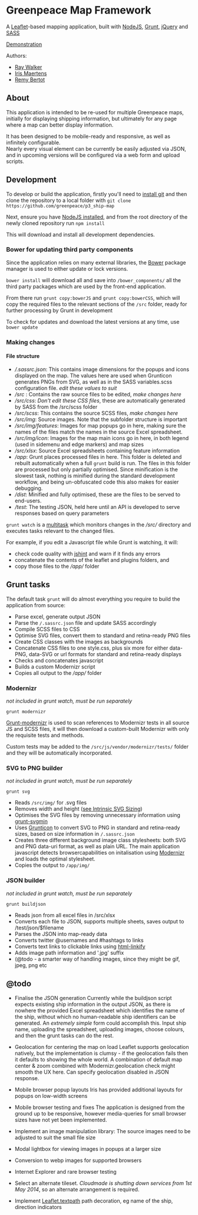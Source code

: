 Greenpeace Map Framework
========================

A [Leaflet](http://leafletjs.com)-based mapping application, built with [NodeJS](https://nodejs.org), 
[Grunt](http://gruntjs.com), [jQuery](http://jquery.com/) and [SASS](http://sass-lang.com/)

[Demonstration](http://james.raywalker.it/ship-map/)

Authors:
* [Ray Walker](https://github.com/funkygibbing)
* [Iris Maertens](https://github.com/irisism)
* [Remy Bertot](https://github.com/stripthis)

## About

This application is intended to be re-used for multiple Greenpeace maps, initially for displaying shipping information, but ultimately for any page where
a map can better display information.

It has been designed to be mobile-ready and responsive, as well as infinitely configurable.  
Nearly every visual element can be currently be easily adjusted via JSON, and in upcoming 
versions will be configured via a web form and upload scripts.


## Development

To develop or build the application, firstly you'll need to [install git](https://help.github.com/articles/set-up-git)
 and then clone the repository to a local folder with ```git clone https://github.com/greenpeace/p3_ship-map```

Next, ensure you have [NodeJS installed](http://nodejs.org/download/), and from the root directory of the newly cloned repository run ```npm install```

This will download and install all development dependencies.


### Bower for updating third party components

Since the application relies on many external libraries, the [Bower](http://bower.io/) package manager 
is used to either update or lock versions.

```bower install```  will download all and save into ```/bower_components/``` all 
the third party packages which are used by the front-end application.

From there run ```grunt copy:bowerJS``` and ```grunt copy:bowerCSS```, which will copy the
required files to the relevant sections of the ```/src``` folder, ready for further 
processing by Grunt in development

To check for updates and download the latest versions at any time, use ```bower update```


### Making changes

#### File structure

* */.sassrc.json*: This contains image dimensions for the popups and icons displayed on the map.
The values here are used when Grunticon generates PNGs from SVG, as well as in the SASS variables.scss configuration file. _edit these values to suit_
* */src* : Contains the raw source files to be edited, _make changes here_
* */src/css*: _Don't edit these CSS files_, these are automatically generated by SASS from the /src/scss folder
* */src/scss*: This contains the source SCSS files, _make changes here_
* */src/img*: Source images.  Note that the subfolder structure is important
* */src/img/features*: Images for map popups go in here, making sure the names of the files match the names in the source Excel spreadsheet.
* */src/img/icon*: Images for the map main icons go in here, in both legend (used in sidemenu and edge markers) and map sizes
* */src/xlsx*: Source Excel spreadsheets containing feature information
* */app*: Grunt places processed files in here. This folder is deleted and rebuilt automatically 
when a full ```grunt``` build is run. The files in this folder are processed but only partially optimised.
Since minification is the slowest task, nothing is minified during the standard 
development workflow, and being un-obfuscated code this also makes for easier debugging.
* */dist*: Minified and fully optimised, these are the files to be served to end-users.
* */test*: The testing JSON, held here until an API is developed to serve responses based on query parameters

```grunt watch``` is a [multitask](http://gruntjs.com/configuring-tasks) which 
monitors changes in the _/src/_ directory and executes tasks relevant to the changed files.

For example, if you edit a Javascript file while Grunt is watching, it will:

* check code quality with [jshint](https://github.com/gruntjs/grunt-contrib-jshint) and warn if it finds any errors
* concatenate the contents of the leaflet and plugins folders, and
* copy those files to the _/app/_ folder


## Grunt tasks

The default task ```grunt``` will do almost everything you require to build the application from source:

* Parse excel, generate output JSON
* Parse the ```/.sassrc.json``` file and update SASS accordingly
* Compile SCSS files to CSS
* Optimise SVG files, convert them to standard and retina-ready PNG files
* Create CSS classes with the images as backgrounds
* Concatenate CSS files to one style.css, plus six more for either data-PNG, data-SVG or url formats for standard and retina-ready displays
* Checks and concatenates javascript
* Builds a custom Modernizr script
* Copies all output to the _/app/_ folder

### Modernizr
_not included in grunt watch, must be run separately_

```grunt modernizr```

[Grunt-modernizr](https://github.com/doctyper/grunt-modernizr) is used to scan references to Modernizr tests in all source JS and SCSS files, it 
will then download a custom-built Modernizr with only the requisite tests and methods. 

Custom tests may be added to the ```/src/js/vendor/modernizr/tests/``` folder and they will be automatically incorporated.



### SVG to PNG builder
_not included in grunt watch, must be run separately_

```
grunt svg
```

* Reads ```/src/img/``` for .svg files
* Removes width and height ([see Intrinsic SVG Sizing](http://www.w3.org/Graphics/SVG/WG/wiki/Intrinsic_Sizing))
* Optimises the SVG files by removing unnecessary information using [grunt-svgmin](https://github.com/sindresorhus/grunt-svgmin)
* Uses [Grunticon](https://github.com/filamentgroup/grunticon) to convert SVG to PNG in standard and 
retina-ready sizes, based on size information in ```/.sassrc.json```
* Creates three different background image class stylesheets: both SVG and PNG data-uri format, as 
well as plain URL.  The main application javascript detects browsercapabilities on initalisation using 
[Modernizr](http://modernizr.com/) and loads the optimal stylesheet.
* Copies the output to ```/app/img/```


### JSON builder
_not included in grunt watch, must be run separately_

```
grunt buildjson
```

* Reads json from all excel files in /src/xlsx 
* Converts each file to JSON, supports multiple sheets, saves output to /test/json/$filename
* Parses the JSON into map-ready data
* Converts twitter @usernames and #hashtags to links
* Converts text links to clickable links using [html-linkify](https://github.com/parshap/html-linkify)
* Adds image path information and '.jpg' suffix 
* (@todo - a smarter way of handling images, since they might be gif, jpeg, png etc


## @todo

* Finalise the JSON generation
Currently while the buildjson script expects existing ship information in the output JSON, as there is nowhere the provided Excel spreadsheet which identifies the name of the ship, without which no human-readable ship identifiers can be generated.
An _extremely simple_ form could accomplish this. Input ship name, uploading the spreadsheet, uploading images, choose colours, and then the grunt tasks can do the rest.

* Geolocation for centering the map on load
Leaflet supports geolocation natively, but the implementation is clumsy - if the geolocation fails then it defaults to showing the whole world.  A combination of default map center & zoom combined
with Modernizr.geolocation check might smooth the UX here.  Can specify geolocation disabled in JSON response.

* Mobile browser popup layouts
Iris has provided additional layouts for popups on low-width screens

* Mobile browser testing and fixes
The application is designed from the ground up to be responsive, however media-queries for small browser sizes have not yet been implemented.

* Implement an image manipulation library: 
The source images need to be adjusted to suit the small file size

* Modal lightbox for viewing images in popups at a larger size

* Conversion to webp images for supported browsers

* Internet Explorer and rare browser testing

* Select an alternate tileset.  *Cloudmade is shutting down services from 1st May 2014*, so an alternate arrangement is required.

* Implement [Leaflet.textpath](https://github.com/makinacorpus/Leaflet.TextPath) path decoration, eg name of the ship, direction indicators